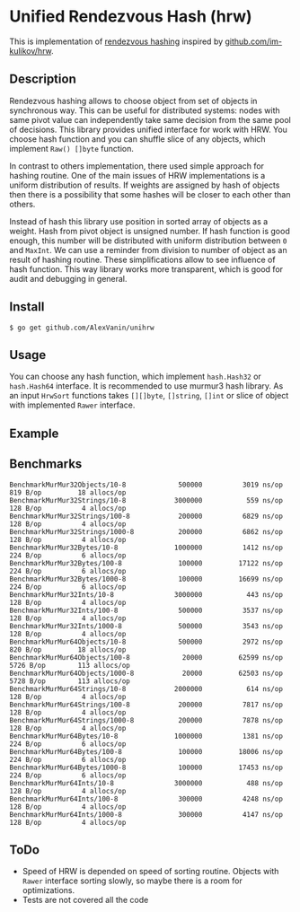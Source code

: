 # Unified Rendezvous Hash (hrw)

This is implementation of [rendezvous hashing](https://en.wikipedia.org/wiki/Rendezvous_hashing)
inspired by [github.com/im-kulikov/hrw](https://github.com/im-kulikov/hrw).

## Description
Rendezvous hashing allows to choose object from set of objects in synchronous way. This can be useful
for distributed systems: nodes with same pivot value can independently take same decision from the same 
pool of decisions. This library provides unified interface for work with HRW. You choose hash function
and you can shuffle slice of any objects, which implement `Raw() []byte` function. 

In contrast to others implementation, there used simple approach for hashing routine. One of the main 
issues of HRW implementations is a uniform distribution of results. If weights are assigned by 
hash of objects then there is a possibility that some hashes will be closer to each other than others.

Instead of hash this library use position in sorted array of objects as a weight. Hash from pivot object
is unsigned number. If hash function is good enough, this number will be distributed with uniform distribution 
between `0` and `MaxInt`. We can use a reminder from division to number of object as an result of hashing routine.
These simplifications allow to see influence of hash function. This way library works more transparent, 
which is good for audit and debugging in general. 

## Install

```
$ go get github.com/AlexVanin/unihrw
```

## Usage

You can choose any hash function, which implement `hash.Hash32` or `hash.Hash64` interface. It is recommended
to use murmur3 hash library. As an input `HrwSort` functions takes `[][]byte`, `[]string`, `[]int` or slice 
of object with implemented `Rawer` interface.

## Example




## Benchmarks

```
BenchmarkMurMur32Objects/10-8         	  500000	      3019 ns/op	     819 B/op	      18 allocs/op
BenchmarkMurMur32Strings/10-8         	 3000000	       559 ns/op	     128 B/op	       4 allocs/op
BenchmarkMurMur32Strings/100-8        	  200000	      6829 ns/op	     128 B/op	       4 allocs/op
BenchmarkMurMur32Strings/1000-8       	  200000	      6862 ns/op	     128 B/op	       4 allocs/op
BenchmarkMurMur32Bytes/10-8           	 1000000	      1412 ns/op	     224 B/op	       6 allocs/op
BenchmarkMurMur32Bytes/100-8          	  100000	     17122 ns/op	     224 B/op	       6 allocs/op
BenchmarkMurMur32Bytes/1000-8         	  100000	     16699 ns/op	     224 B/op	       6 allocs/op
BenchmarkMurMur32Ints/10-8            	 3000000	       443 ns/op	     128 B/op	       4 allocs/op
BenchmarkMurMur32Ints/100-8           	  500000	      3537 ns/op	     128 B/op	       4 allocs/op
BenchmarkMurMur32Ints/1000-8          	  500000	      3543 ns/op	     128 B/op	       4 allocs/op
BenchmarkMurMur64Objects/10-8         	  500000	      2972 ns/op	     820 B/op	      18 allocs/op
BenchmarkMurMur64Objects/100-8        	   20000	     62599 ns/op	    5726 B/op	     113 allocs/op
BenchmarkMurMur64Objects/1000-8       	   20000	     62503 ns/op	    5728 B/op	     113 allocs/op
BenchmarkMurMur64Strings/10-8         	 2000000	       614 ns/op	     128 B/op	       4 allocs/op
BenchmarkMurMur64Strings/100-8        	  200000	      7817 ns/op	     128 B/op	       4 allocs/op
BenchmarkMurMur64Strings/1000-8       	  200000	      7878 ns/op	     128 B/op	       4 allocs/op
BenchmarkMurMur64Bytes/10-8           	 1000000	      1381 ns/op	     224 B/op	       6 allocs/op
BenchmarkMurMur64Bytes/100-8          	  100000	     18006 ns/op	     224 B/op	       6 allocs/op
BenchmarkMurMur64Bytes/1000-8         	  100000	     17453 ns/op	     224 B/op	       6 allocs/op
BenchmarkMurMur64Ints/10-8            	 3000000	       488 ns/op	     128 B/op	       4 allocs/op
BenchmarkMurMur64Ints/100-8           	  300000	      4248 ns/op	     128 B/op	       4 allocs/op
BenchmarkMurMur64Ints/1000-8          	  300000	      4147 ns/op	     128 B/op	       4 allocs/op
```

## ToDo

- Speed of HRW is depended on speed of sorting routine. Objects with `Rawer` interface sorting slowly,
so maybe there is a room for optimizations.
- Tests are not covered all the code

